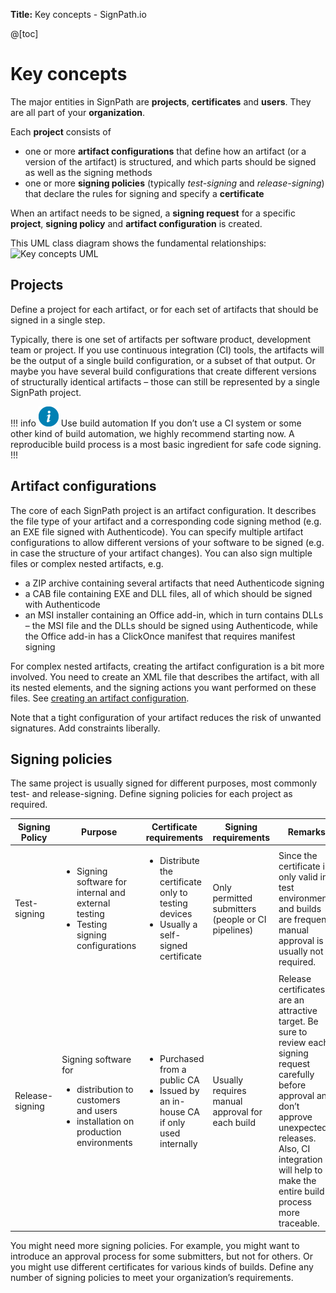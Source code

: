 **Title:** Key concepts - SignPath.io

@[toc]

# Key concepts

The major entities in SignPath are **projects**, **certificates** and **users**. They are all part of your **organization**.

Each **project** consists of

* one or more **artifact configurations** that define how an artifact (or a version of the artifact) is structured, and which parts should be signed as well as the signing methods
* one or more **signing policies** (typically *test-signing* and *release-signing*) that declare the rules for signing and specify a **certificate**

When an artifact needs to be signed, a **signing request** for a specific **project**, **signing policy** and **artifact configuration** is created.

This UML class diagram shows the fundamental relationships:
![Key concepts UML](documentation_key-concepts_v2.png)

## Projects

Define a project for each artifact, or for each set of artifacts that should be signed in a single step.

Typically, there is one set of artifacts per software product, development team or project. If you use continuous integration (CI) tools, the artifacts will be the output of a single build configuration, or a subset of that output. Or maybe you have several build configurations that create different versions of structurally identical artifacts – those can still be represented by a single SignPath project.

!!! info ![Information](info.png) Use build automation
If you don’t use a CI system or some other kind of build automation, we highly recommend starting now. A reproducible build process is a most basic ingredient for safe code signing.
!!!

## Artifact configurations

The core of each SignPath project is an artifact configuration. It describes the file type of your artifact and a corresponding code signing method (e.g. an EXE file signed with Authenticode). You can specify multiple artifact configurations to allow different versions of your software to be signed (e.g. in case the structure of your artifact changes). You can also sign multiple files or complex nested artifacts, e.g.

* a ZIP archive containing several artifacts that need Authenticode signing
* a CAB file containing EXE and DLL files, all of which should be signed with Authenticode
* an MSI installer containing an Office add-in, which in turn contains DLLs – the MSI file and the DLLs should be signed using Authenticode, while the Office add-in has a ClickOnce manifest that requires manifest signing

For complex nested artifacts, creating the artifact configuration is a bit more involved. You need to create an XML file that describes the artifact, with all its nested elements, and the signing actions you want performed on these files. See [creating an artifact configuration][artifact configuration].

Note that a tight configuration of your artifact reduces the risk of unwanted signatures. Add constraints liberally.

## Signing policies

The same project is usually signed for different purposes, most commonly test- and release-signing. Define signing policies for each project as required.
<table style="table-layout: auto;">
<thead>
  <tr>
    <th style="width: 10%;">Signing Policy</th>
    <th style="width: 20%;">Purpose</th>
    <th style="width: 20%;">Certificate requirements</th>
    <th style="width: 20%;">Signing requirements</th>
    <th style="width: 30%;">Remarks</th>
  </tr>
</thead>
<tbody>
  <tr>
    <td>Test-signing</td>
    <td>

* Signing software for internal and external testing
* Testing signing configurations

</td><td>

* Distribute the certificate only to testing devices
* Usually a self-signed certificate

</td>
    <td>Only permitted submitters (people or CI pipelines)</td>
    <td>Since the certificate is only valid in test environments and builds are frequent, manual approval is usually not required.</td>
  </tr>
  <tr>
    <td>Release-signing</td>
    <td>

Signing software for

* distribution to customers and users
* installation on production environments

</td><td>

* Purchased from a public CA
* Issued by an in-house CA if only used internally

</td>
    <td>Usually requires manual approval for each build</td>
    <td>Release certificates are an attractive target. Be sure to review each signing request carefully before approval and don’t approve unexpected releases. Also, CI integration will help to make the entire build process more traceable.</td>
  </tr>
</tbody>
</table>

You might need more signing policies. For example, you might want to introduce an approval process for some submitters, but not for others. Or you might use different certificates for various kinds of builds. Define any number of signing policies to meet your organization’s requirements.

[artifact configuration]: 3_artifact_configuration.md.html
